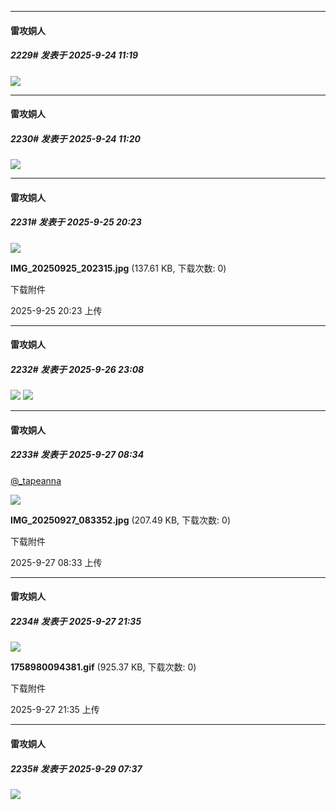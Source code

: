 ﻿
*****

####  雷攻姛人  
##### 2229#       发表于 2025-9-24 11:19

<img src="https://p.sda1.dev/27/fca174759669af7a77882d314689d0b1/image.jpg" referrerpolicy="no-referrer">

*****

####  雷攻姛人  
##### 2230#       发表于 2025-9-24 11:20

<img src="https://p.sda1.dev/27/99241e6563ca22fb26c2fe55cf7bb369/image.jpg" referrerpolicy="no-referrer">


*****

####  雷攻姛人  
##### 2231#       发表于 2025-9-25 20:23

<img src="https://img.stage1st.com/forum/202509/25/202320mt2zixmcmnd7sznm.jpg" referrerpolicy="no-referrer">

<strong>IMG_20250925_202315.jpg</strong> (137.61 KB, 下载次数: 0)

下载附件

2025-9-25 20:23 上传


*****

####  雷攻姛人  
##### 2232#       发表于 2025-9-26 23:08

<img src="https://p.sda1.dev/27/ef1232bb9e174ecd9f9763c9cbfce790/image.jpg" referrerpolicy="no-referrer">

<img src="https://p.sda1.dev/27/66ad7bd9f7bf69da988ca54ec190529b/image.jpg" referrerpolicy="no-referrer">


*****

####  雷攻姛人  
##### 2233#       发表于 2025-9-27 08:34

[@_tapeanna](https://x.com/_tapeanna/status/1971641137854402722)

<img src="https://img.stage1st.com/forum/202509/27/083359n83pz8cljv13ovlj.jpg" referrerpolicy="no-referrer">

<strong>IMG_20250927_083352.jpg</strong> (207.49 KB, 下载次数: 0)

下载附件

2025-9-27 08:33 上传


*****

####  雷攻姛人  
##### 2234#       发表于 2025-9-27 21:35

<img src="https://img.stage1st.com/forum/202509/27/213528p807r5iq5a8ufr8q.gif" referrerpolicy="no-referrer">

<strong>1758980094381.gif</strong> (925.37 KB, 下载次数: 0)

下载附件

2025-9-27 21:35 上传


*****

####  雷攻姛人  
##### 2235#       发表于 2025-9-29 07:37

<img src="https://p.sda1.dev/27/6eebd1325198f9cbe224b9bce03beea6/image.jpg" referrerpolicy="no-referrer">

